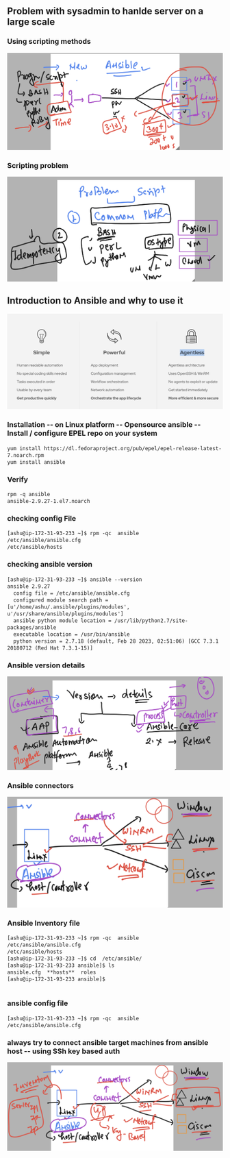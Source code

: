 ## Problem with sysadmin to hanlde server on a large scale 

### Using scripting methods 

<img src="scr.png">

### Scripting problem 

<img src="scr1.png">

## Introduction to Ansible and why to use it 

<img src="ansible1.png">

### Installation -- on Linux platform -- Opensource ansible -- Install / configure EPEL repo on your system 

```
yum install https://dl.fedoraproject.org/pub/epel/epel-release-latest-7.noarch.rpm
yum install ansible
```

### Verify 

```
rpm -q ansible
ansible-2.9.27-1.el7.noarch
```
### checking config File 

```
[ashu@ip-172-31-93-233 ~]$ rpm -qc  ansible
/etc/ansible/ansible.cfg
/etc/ansible/hosts
```


### checking ansible version 

```
[ashu@ip-172-31-93-233 ~]$ ansible --version 
ansible 2.9.27
  config file = /etc/ansible/ansible.cfg
  configured module search path = [u'/home/ashu/.ansible/plugins/modules', u'/usr/share/ansible/plugins/modules']
  ansible python module location = /usr/lib/python2.7/site-packages/ansible
  executable location = /usr/bin/ansible
  python version = 2.7.18 (default, Feb 28 2023, 02:51:06) [GCC 7.3.1 20180712 (Red Hat 7.3.1-15)]
```

### Ansible version details 

<img src="v1.png">

### Ansible connectors 

<img src="cnc.png">

### Ansible Inventory file 

```
[ashu@ip-172-31-93-233 ~]$ rpm -qc  ansible
/etc/ansible/ansible.cfg
/etc/ansible/hosts
[ashu@ip-172-31-93-233 ~]$ cd  /etc/ansible/
[ashu@ip-172-31-93-233 ansible]$ ls
ansible.cfg  **hosts**  roles
[ashu@ip-172-31-93-233 ansible]$ 


```

### ansible config file 

```
[ashu@ip-172-31-93-233 ~]$ rpm -qc  ansible
/etc/ansible/ansible.cfg
```

### always try to connect ansible target machines from ansible host -- using SSh key based auth 

<img src="c1.png">



